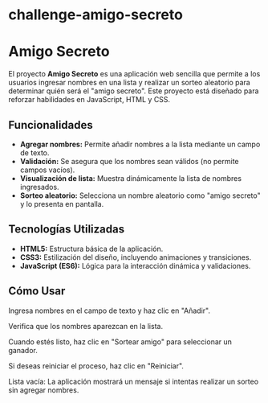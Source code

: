 # challenge-amigo-secreto
# Amigo Secreto

El proyecto **Amigo Secreto** es una aplicación web sencilla que permite a los usuarios ingresar nombres en una lista y realizar un sorteo aleatorio para determinar quién será el "amigo secreto". Este proyecto está diseñado para reforzar habilidades en JavaScript, HTML y CSS.

## Funcionalidades

- **Agregar nombres:** Permite añadir nombres a la lista mediante un campo de texto.
- **Validación:** Se asegura que los nombres sean válidos (no permite campos vacíos).
- **Visualización de lista:** Muestra dinámicamente la lista de nombres ingresados.
- **Sorteo aleatorio:** Selecciona un nombre aleatorio como "amigo secreto" y lo presenta en pantalla.

## Tecnologías Utilizadas

- **HTML5:** Estructura básica de la aplicación.
- **CSS3:** Estilización del diseño, incluyendo animaciones y transiciones.
- **JavaScript (ES6):** Lógica para la interacción dinámica y validaciones.

## Cómo Usar
Ingresa nombres en el campo de texto y haz clic en "Añadir".

Verifica que los nombres aparezcan en la lista.

Cuando estés listo, haz clic en "Sortear amigo" para seleccionar un ganador.

Si deseas reiniciar el proceso, haz clic en "Reiniciar".

Lista vacía: La aplicación mostrará un mensaje si intentas realizar un sorteo sin agregar nombres.
